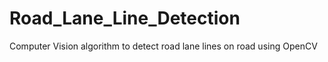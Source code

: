 # Road_Lane_Line_Detection
Computer Vision algorithm to detect road lane lines on road using OpenCV
